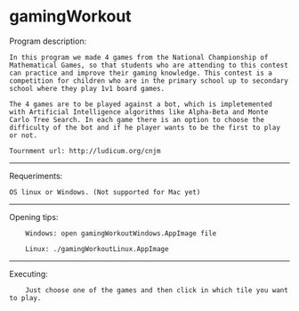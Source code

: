 # gamingWorkout

Program description:

	In this program we made 4 games from the National Championship of Mathematical Games, so that students who are attending to this contest can practice and improve their gaming knowledge. This contest is a competition for children who are in the primary school up to secondary school where they play 1v1 board games.
	
	The 4 games are to be played against a bot, which is impletemented with Artificial Intelligence algorithms like Alpha-Beta and Monte Carlo Tree Search. In each game there is an option to choose the difficulty of the bot and if he player wants to be the first to play or not.
	
	Tournment url: http://ludicum.org/cnjm
        
-------------------------------------------

Requeriments:

	OS linux or Windows. (Not supported for Mac yet)

-------------------------------------------

Opening tips:


        Windows: open gamingWorkoutWindows.AppImage file
	
        Linux: ./gamingWorkoutLinux.AppImage
        
-------------------------------------------

Executing:


        Just choose one of the games and then click in which tile you want to play.

